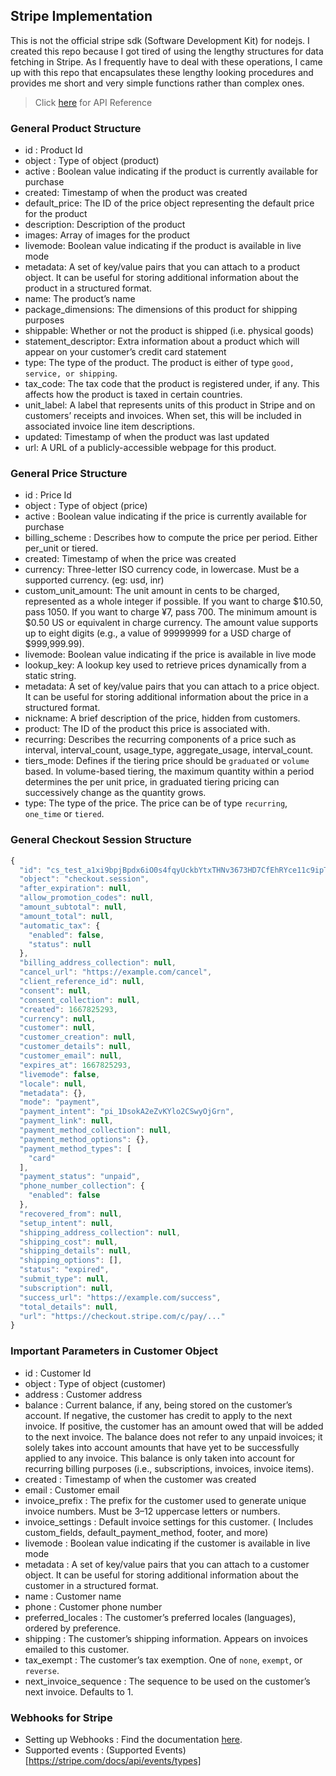 ## Stripe Implementation

This is not the official stripe sdk (Software Development Kit) for nodejs. I created this repo because I got tired of using the lengthy structures for data fetching in Stripe. As I frequently have to deal with these operations, I came up with this repo that encapsulates these lengthy looking procedures and provides me short and very simple functions rather than complex ones.


> Click [here](https://stripe.com/docs/api?lang=node) for API Reference

### General Product Structure

-   id : Product Id
-   object : Type of object (product)
-   active : Boolean value indicating if the product is currently available for purchase
-   created: Timestamp of when the product was created
-   default_price: The ID of the price object representing the default price for the product
-   description: Description of the product
-   images: Array of images for the product
-   livemode: Boolean value indicating if the product is available in live mode
-   metadata: A set of key/value pairs that you can attach to a product object. It can be useful for storing additional information about the product in a structured format.
-   name: The product’s name
-   package_dimensions: The dimensions of this product for shipping purposes
-   shippable: Whether or not the product is shipped (i.e. physical goods)
-   statement_descriptor: Extra information about a product which will appear on your customer’s credit card statement
-   type: The type of the product. The product is either of type `good, service, or shipping`.
-   tax_code: The tax code that the product is registered under, if any. This affects how the product is taxed in certain countries.
-   unit_label: A label that represents units of this product in Stripe and on customers’ receipts and invoices. When set, this will be included in associated invoice line item descriptions.
-   updated: Timestamp of when the product was last updated
-   url: A URL of a publicly-accessible webpage for this product.

### General Price Structure

-   id : Price Id
-   object : Type of object (price)
-   active : Boolean value indicating if the price is currently available for purchase
-   billing_scheme : Describes how to compute the price per period. Either per_unit or tiered.
-   created: Timestamp of when the price was created
-   currency: Three-letter ISO currency code, in lowercase. Must be a supported currency. (eg: usd, inr)
-   custom_unit_amount: The unit amount in cents to be charged, represented as a whole integer if possible. If you want to charge $10.50, pass 1050. If you want to charge ¥7, pass 700. The minimum amount is $0.50 US or equivalent in charge currency. The amount value supports up to eight digits (e.g., a value of 99999999 for a USD charge of $999,999.99).
-   livemode: Boolean value indicating if the price is available in live mode
-   lookup_key: A lookup key used to retrieve prices dynamically from a static string.
-   metadata: A set of key/value pairs that you can attach to a price object. It can be useful for storing additional information about the price in a structured format.
-   nickname: A brief description of the price, hidden from customers.
-   product: The ID of the product this price is associated with.
-   recurring: Describes the recurring components of a price such as interval, interval_count, usage_type, aggregate_usage, interval_count.
-   tiers_mode: Defines if the tiering price should be `graduated` or `volume` based. In volume-based tiering, the maximum quantity within a period determines the per unit price, in graduated tiering pricing can successively change as the quantity grows.
-   type: The type of the price. The price can be of type `recurring`, `one_time` or `tiered`.

### General Checkout Session Structure

```js
{
  "id": "cs_test_a1xi9bpjBpdx6iO0s4fqyUckbYtxTHNv3673HD7CfEhRYce11c9ipTUhsU",
  "object": "checkout.session",
  "after_expiration": null,
  "allow_promotion_codes": null,
  "amount_subtotal": null,
  "amount_total": null,
  "automatic_tax": {
    "enabled": false,
    "status": null
  },
  "billing_address_collection": null,
  "cancel_url": "https://example.com/cancel",
  "client_reference_id": null,
  "consent": null,
  "consent_collection": null,
  "created": 1667825293,
  "currency": null,
  "customer": null,
  "customer_creation": null,
  "customer_details": null,
  "customer_email": null,
  "expires_at": 1667825293,
  "livemode": false,
  "locale": null,
  "metadata": {},
  "mode": "payment",
  "payment_intent": "pi_1DsokA2eZvKYlo2CSwyOjGrn",
  "payment_link": null,
  "payment_method_collection": null,
  "payment_method_options": {},
  "payment_method_types": [
    "card"
  ],
  "payment_status": "unpaid",
  "phone_number_collection": {
    "enabled": false
  },
  "recovered_from": null,
  "setup_intent": null,
  "shipping_address_collection": null,
  "shipping_cost": null,
  "shipping_details": null,
  "shipping_options": [],
  "status": "expired",
  "submit_type": null,
  "subscription": null,
  "success_url": "https://example.com/success",
  "total_details": null,
  "url": "https://checkout.stripe.com/c/pay/..."
}
```

### Important Parameters in Customer Object

-   id : Customer Id
-   object : Type of object (customer)
-   address : Customer address
-   balance : Current balance, if any, being stored on the customer’s account. If negative, the customer has credit to apply to the next invoice. If positive, the customer has an amount owed that will be added to the next invoice. The balance does not refer to any unpaid invoices; it solely takes into account amounts that have yet to be successfully applied to any invoice. This balance is only taken into account for recurring billing purposes (i.e., subscriptions, invoices, invoice items).
-   created : Timestamp of when the customer was created
-   email : Customer email
-   invoice_prefix : The prefix for the customer used to generate unique invoice numbers. Must be 3–12 uppercase letters or numbers.
-   invoice_settings : Default invoice settings for this customer. ( Includes custom_fields, default_payment_method, footer, and more)
-   livemode : Boolean value indicating if the customer is available in live mode
-   metadata : A set of key/value pairs that you can attach to a customer object. It can be useful for storing additional information about the customer in a structured format.
-   name : Customer name
-   phone : Customer phone number
-   preferred_locales : The customer’s preferred locales (languages), ordered by preference.
-   shipping : The customer’s shipping information. Appears on invoices emailed to this customer.
-   tax_exempt : The customer’s tax exemption. One of `none`, `exempt`, or `reverse`.
-   next_invoice_sequence : The sequence to be used on the customer’s next invoice. Defaults to 1.

### Webhooks for Stripe

-   Setting up Webhooks : Find the documentation [here](https://stripe.com/docs/webhooks/setup).
-   Supported events : (Supported Events)[https://stripe.com/docs/api/events/types]
